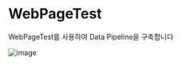 # WebPageTest
WebPageTest를 사용하여 Data Pipeline을 구축합니다

![image](https://user-images.githubusercontent.com/85829217/182104335-1ccab662-f990-48c0-b80c-8ca91baa9f21.png)
